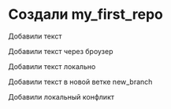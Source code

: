 ﻿# Создали my_first_repo

Добавили текст

Добавили текст через броузер

Добавили текст локально

Добавили текст в новой ветке new_branch

Добавили локальный конфликт
